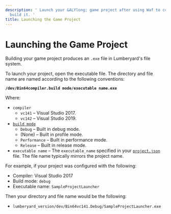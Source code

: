 ```yaml
---
description: ' Launch your &ALYlong; game project after using Waf to configure and
  build it. '
title: Launching the Game Project
---
```

# Launching the Game Project<a name="waf-launching-project"></a>

Building your game project produces an `.exe` file in Lumberyard's file system\.

To launch your project, open the executable file\. The directory and file name are named according to the following conventions:

**`/dev/Bin64compiler.build mode/executable name.exe`**

Where:
+ `compiler`
  + `vc141` – Visual Studio 2017\.
  + `vc142` – Visual Studio 2019\.
+ [ `build mode`](/docs/userguide/game-build-intro.md)
  + `Debug` – Built in debug mode\.
  + \(None\) – Built in profile mode\.
  + `Performance` – Built in performance mode\.
  + `Release` – Built in release mode\.
+ `executable name` – The `executable_name` specified in your [`project.json`](/docs/userguide/waf/files-projects-file.md) file\. The file name typically mirrors the project name\.

For example, if your project was configured with the following:
+ Compiler: Visual Studio 2017
+ Build mode: `debug`
+ Executable name: `SampleProjectLauncher`

Then your directory and file name would be the following:
+ `lumberyard_version/dev/Bin64vc141.Debug/SampleProjectLauncher.exe`